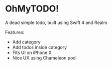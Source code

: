 # OhMyTODO!

A dead simple todo, built using Swift 4 and Realm

Features:
- Add category
- Add todos inside category
- Fits UI on iPhone X
- Nice UX using Chameleon pod

